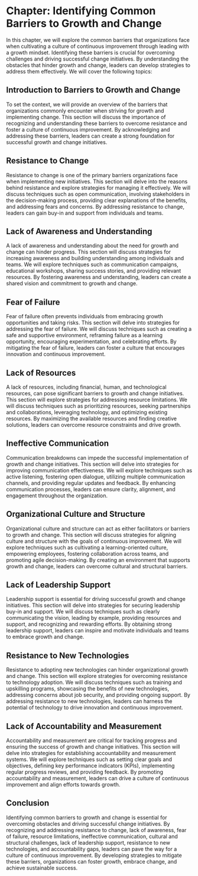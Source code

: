 Chapter: Identifying Common Barriers to Growth and Change
=========================================================

In this chapter, we will explore the common barriers that organizations face when cultivating a culture of continuous improvement through leading with a growth mindset. Identifying these barriers is crucial for overcoming challenges and driving successful change initiatives. By understanding the obstacles that hinder growth and change, leaders can develop strategies to address them effectively. We will cover the following topics:

Introduction to Barriers to Growth and Change
---------------------------------------------

To set the context, we will provide an overview of the barriers that organizations commonly encounter when striving for growth and implementing change. This section will discuss the importance of recognizing and understanding these barriers to overcome resistance and foster a culture of continuous improvement. By acknowledging and addressing these barriers, leaders can create a strong foundation for successful growth and change initiatives.

Resistance to Change
--------------------

Resistance to change is one of the primary barriers organizations face when implementing new initiatives. This section will delve into the reasons behind resistance and explore strategies for managing it effectively. We will discuss techniques such as open communication, involving stakeholders in the decision-making process, providing clear explanations of the benefits, and addressing fears and concerns. By addressing resistance to change, leaders can gain buy-in and support from individuals and teams.

Lack of Awareness and Understanding
-----------------------------------

A lack of awareness and understanding about the need for growth and change can hinder progress. This section will discuss strategies for increasing awareness and building understanding among individuals and teams. We will explore techniques such as communication campaigns, educational workshops, sharing success stories, and providing relevant resources. By fostering awareness and understanding, leaders can create a shared vision and commitment to growth and change.

Fear of Failure
---------------

Fear of failure often prevents individuals from embracing growth opportunities and taking risks. This section will delve into strategies for addressing the fear of failure. We will discuss techniques such as creating a safe and supportive environment, reframing failure as a learning opportunity, encouraging experimentation, and celebrating efforts. By mitigating the fear of failure, leaders can foster a culture that encourages innovation and continuous improvement.

Lack of Resources
-----------------

A lack of resources, including financial, human, and technological resources, can pose significant barriers to growth and change initiatives. This section will explore strategies for addressing resource limitations. We will discuss techniques such as prioritizing resources, seeking partnerships and collaborations, leveraging technology, and optimizing existing resources. By maximizing the available resources and finding creative solutions, leaders can overcome resource constraints and drive growth.

Ineffective Communication
-------------------------

Communication breakdowns can impede the successful implementation of growth and change initiatives. This section will delve into strategies for improving communication effectiveness. We will explore techniques such as active listening, fostering open dialogue, utilizing multiple communication channels, and providing regular updates and feedback. By enhancing communication processes, leaders can ensure clarity, alignment, and engagement throughout the organization.

Organizational Culture and Structure
------------------------------------

Organizational culture and structure can act as either facilitators or barriers to growth and change. This section will discuss strategies for aligning culture and structure with the goals of continuous improvement. We will explore techniques such as cultivating a learning-oriented culture, empowering employees, fostering collaboration across teams, and promoting agile decision-making. By creating an environment that supports growth and change, leaders can overcome cultural and structural barriers.

Lack of Leadership Support
--------------------------

Leadership support is essential for driving successful growth and change initiatives. This section will delve into strategies for securing leadership buy-in and support. We will discuss techniques such as clearly communicating the vision, leading by example, providing resources and support, and recognizing and rewarding efforts. By obtaining strong leadership support, leaders can inspire and motivate individuals and teams to embrace growth and change.

Resistance to New Technologies
------------------------------

Resistance to adopting new technologies can hinder organizational growth and change. This section will explore strategies for overcoming resistance to technology adoption. We will discuss techniques such as training and upskilling programs, showcasing the benefits of new technologies, addressing concerns about job security, and providing ongoing support. By addressing resistance to new technologies, leaders can harness the potential of technology to drive innovation and continuous improvement.

Lack of Accountability and Measurement
--------------------------------------

Accountability and measurement are critical for tracking progress and ensuring the success of growth and change initiatives. This section will delve into strategies for establishing accountability and measurement systems. We will explore techniques such as setting clear goals and objectives, defining key performance indicators (KPIs), implementing regular progress reviews, and providing feedback. By promoting accountability and measurement, leaders can drive a culture of continuous improvement and align efforts towards growth.

Conclusion
----------

Identifying common barriers to growth and change is essential for overcoming obstacles and driving successful change initiatives. By recognizing and addressing resistance to change, lack of awareness, fear of failure, resource limitations, ineffective communication, cultural and structural challenges, lack of leadership support, resistance to new technologies, and accountability gaps, leaders can pave the way for a culture of continuous improvement. By developing strategies to mitigate these barriers, organizations can foster growth, embrace change, and achieve sustainable success.

